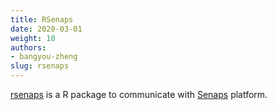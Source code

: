 ```yaml
---
title: RSenaps
date: 2020-03-01
weight: 10
authors:
- bangyou-zheng
slug: rsenaps
---
```


[rsenaps](https://github.com/csiro-crop-informatics/rsenaps) is a R package to communicate with [Senaps](https://senaps.io/) platform.

